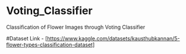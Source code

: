 # Voting_Classifier
Classification of Flower Images through Voting Classifier

#Dataset
Link - [https://www.kaggle.com/datasets/kausthubkannan/5-flower-types-classification-dataset]
